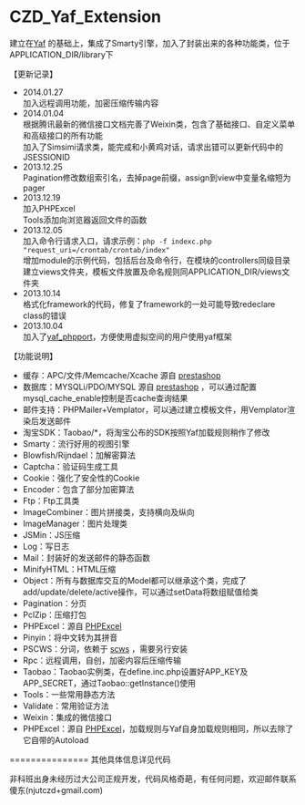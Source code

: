 CZD_Yaf_Extension
===============

建立在[Yaf](https://github.com/laruence/php-yaf) 的基础上，集成了Smarty引擎，加入了封装出来的各种功能类，位于APPLICATION_DIR/library下

【更新记录】
- 2014.01.27  
	加入远程调用功能，加密压缩传输内容  
- 2014.01.04  
	根据腾讯最新的微信接口文档完善了Weixin类，包含了基础接口、自定义菜单和高级接口的所有功能  
	加入了Simsimi请求类，能完成和小黄鸡对话，请求出错可以更新代码中的JSESSIONID  
- 2013.12.25  
	Pagination修改数组索引名，去掉page前缀，assign到view中变量名缩短为pager  
- 2013.12.19  
	加入PHPExcel  
	Tools添加向浏览器返回文件的函数  
- 2013.12.05  
	加入命令行请求入口，请求示例：`php -f indexc.php "request_uri=/crontab/crontab/index"`  
	增加module的示例代码，包括后台及命令行，在模块的controllers同级目录建立views文件夹，模板文件放置及命名规则同APPLICATION_DIR/views文件夹  
- 2013.10.14  
	格式化framework的代码，修复了framework的一处可能导致redeclare class的错误  
- 2013.10.04  
	加入了[yaf_phpport](https://github.com/mzsolti/yaf-phpport)，方便使用虚拟空间的用户使用yaf框架  

【功能说明】
- 缓存：APC/文件/Memcache/Xcache 源自 [prestashop](https://github.com/PrestaShop/PrestaShop)
- 数据库：MYSQLi/PDO/MYSQL 源自 [prestashop](https://github.com/PrestaShop/PrestaShop) ，可以通过配置mysql_cache_enable控制是否cache查询结果
- 邮件支持：PHPMailer+Vemplator，可以通过建立模板文件，用Vemplator渲染后发送邮件
- 淘宝SDK：Taobao/*，将淘宝公布的SDK按照Yaf加载规则稍作了修改
- Smarty：流行好用的视图引擎
- Blowfish/Rijndael：加解密算法
- Captcha：验证码生成工具
- Cookie：强化了安全性的Cookie
- Encoder：包含了部分加密算法
- Ftp：Ftp工具类
- ImageCombiner：图片拼接类，支持横向及纵向
- ImageManager：图片处理类
- JSMin：JS压缩
- Log：写日志
- Mail：封装好的发送邮件的静态函数
- MinifyHTML：HTML压缩
- Object：所有与数据库交互的Model都可以继承这个类，完成了add/update/delete/active操作，可以通过setData将数组赋值给类
- Pagination：分页
- PclZip：压缩打包
- PHPExcel：源自 [PHPExcel](http://phpexcel.codeplex.com/)
- Pinyin：将中文转为其拼音
- PSCWS：分词，依赖于 [scws](http://www.xunsearch.com/scws/) ，需要另行安装
- Rpc：远程调用，自创，加密内容后压缩传输
- Taobao：Taobao实例类，在define.inc.php设置好APP_KEY及APP_SECRET，通过Taobao::getInstance()使用
- Tools：一些常用静态方法
- Validate：常用验证方法
- Weixin：集成的微信接口
- PHPExcel：源自 [PHPExcel](http://phpexcel.codeplex.com/)，加载规则与Yaf自身加载规则相同，所以去除了它自带的Autoload

===============
其他具体信息详见代码

非科班出身未经历过大公司正规开发，代码风格奇葩，有任何问题，欢迎邮件联系傻东(njutczd+gmail.com)
